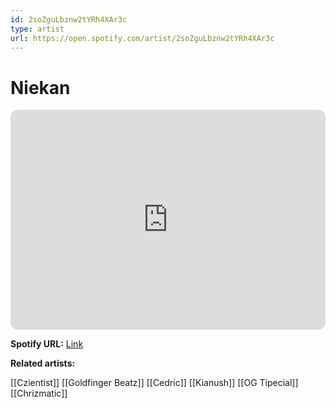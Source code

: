 ```yaml
---
id: 2soZguLbznw2tYRh4XAr3c
type: artist
url: https://open.spotify.com/artist/2soZguLbznw2tYRh4XAr3c
---
```

# Niekan

<iframe style="border-radius:12px" src="https://open.spotify.com/embed/artist/2soZguLbznw2tYRh4XAr3c" width="100%" height="352" frameBorder="0" allowfullscreen="" allow="autoplay; clipboard-write; encrypted-media; fullscreen; picture-in-picture" loading="lazy"></iframe>

**Spotify URL:** [Link](https://open.spotify.com/artist/2soZguLbznw2tYRh4XAr3c)

**Related artists:**

[[Czientist]]
[[Goldfinger Beatz]]
[[Cedric]]
[[Kianush]]
[[OG Tipecial]]
[[Chrizmatic]]
